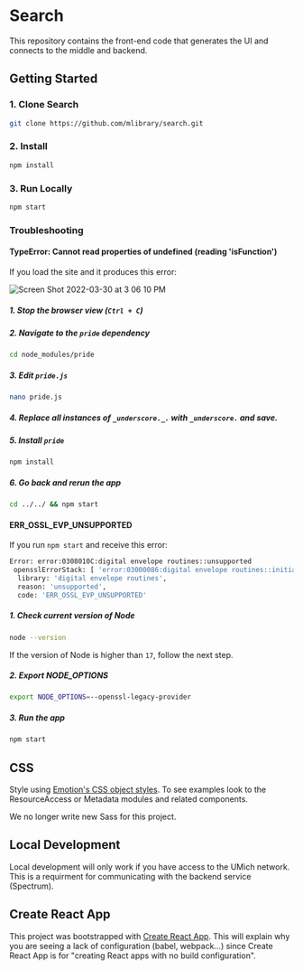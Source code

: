 # Search

This repository contains the front-end code that generates the UI and connects to the middle and backend.

## Getting Started

### 1. Clone Search

```bash
git clone https://github.com/mlibrary/search.git
```

### 2. Install

```bash
npm install
```

### 3. Run Locally

```bash
npm start
```

### Troubleshooting
#### TypeError: Cannot read properties of undefined (reading 'isFunction')
If you load the site and it produces this error:

![Screen Shot 2022-03-30 at 3 06 10 PM](https://user-images.githubusercontent.com/27687379/160911686-77086207-4c6c-4b0a-92fc-757ebebb2005.png)

##### 1. Stop the browser view (`Ctrl + C`)

##### 2. Navigate to the `pride` dependency

```bash
cd node_modules/pride
```

##### 3. Edit `pride.js`

```bash
nano pride.js
```
##### 4. Replace all instances of `_underscore._.` with `_underscore.` and save.

##### 5. Install `pride`

```bash
npm install
```

##### 6. Go back and rerun the app

```bash
cd ../../ && npm start
```

#### ERR_OSSL_EVP_UNSUPPORTED
If you run `npm start` and receive this error:
```bash
Error: error:0308010C:digital envelope routines::unsupported
 opensslErrorStack: [ 'error:03000086:digital envelope routines::initialization error' ],
  library: 'digital envelope routines',
  reason: 'unsupported',
  code: 'ERR_OSSL_EVP_UNSUPPORTED'
```

##### 1. Check current version of Node

```bash
node --version
```

If the version of Node is higher than `17`, follow the next step.

##### 2. Export NODE_OPTIONS

```bash
export NODE_OPTIONS=--openssl-legacy-provider
```

##### 3. Run the app

```bash
npm start
```

## CSS

Style using [Emotion's CSS object styles](https://emotion.sh/docs/css-prop#object-styles). To see examples look to the ResourceAccess or Metadata modules and related components.

We no longer write new Sass for this project.

## Local Development

Local development will only work if you have access to the UMich network. This is a requirment for communicating with the backend service (Spectrum).

## Create React App

This project was bootstrapped with [Create React App](https://github.com/facebookincubator/create-react-app). This will explain why you are seeing a lack of configuration (babel, webpack...) since Create React App is for "creating React apps with no build configuration".
